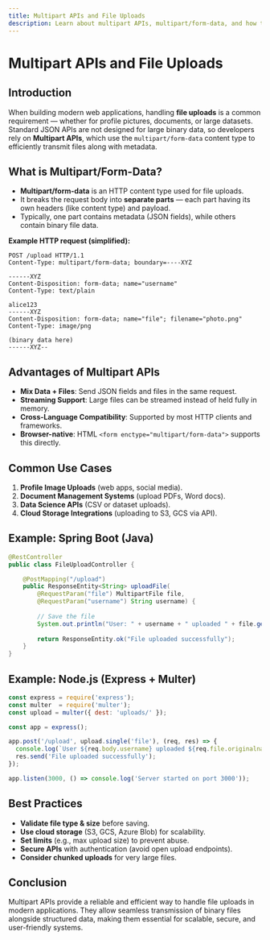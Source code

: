 ```yaml
---
title: Multipart APIs and File Uploads
description: Learn about multipart APIs, multipart/form-data, and how to implement file uploads in Java and Node.js with best practices.
---
```


# Multipart APIs and File Uploads

## Introduction
When building modern web applications, handling **file uploads** is a common requirement — whether for profile pictures, documents, or large datasets. Standard JSON APIs are not designed for large binary data, so developers rely on **Multipart APIs**, which use the `multipart/form-data` content type to efficiently transmit files along with metadata.


## What is Multipart/Form-Data?
- **Multipart/form-data** is an HTTP content type used for file uploads.
- It breaks the request body into **separate parts** — each part having its own headers (like content type) and payload.
- Typically, one part contains metadata (JSON fields), while others contain binary file data.

**Example HTTP request (simplified):**
```http
POST /upload HTTP/1.1
Content-Type: multipart/form-data; boundary=----XYZ

------XYZ
Content-Disposition: form-data; name="username"
Content-Type: text/plain

alice123
------XYZ
Content-Disposition: form-data; name="file"; filename="photo.png"
Content-Type: image/png

(binary data here)
------XYZ--
```



## Advantages of Multipart APIs
- **Mix Data + Files**: Send JSON fields and files in the same request.
- **Streaming Support**: Large files can be streamed instead of held fully in memory.
- **Cross-Language Compatibility**: Supported by most HTTP clients and frameworks.
- **Browser-native**: HTML `<form enctype="multipart/form-data">` supports this directly.



## Common Use Cases
1. **Profile Image Uploads** (web apps, social media).
2. **Document Management Systems** (upload PDFs, Word docs).
3. **Data Science APIs** (CSV or dataset uploads).
4. **Cloud Storage Integrations** (uploading to S3, GCS via API).



## Example: Spring Boot (Java)
```java
@RestController
public class FileUploadController {

    @PostMapping("/upload")
    public ResponseEntity<String> uploadFile(
        @RequestParam("file") MultipartFile file,
        @RequestParam("username") String username) {
        
        // Save the file
        System.out.println("User: " + username + " uploaded " + file.getOriginalFilename());
        
        return ResponseEntity.ok("File uploaded successfully");
    }
}
```



## Example: Node.js (Express + Multer)
```javascript
const express = require('express');
const multer  = require('multer');
const upload = multer({ dest: 'uploads/' });

const app = express();

app.post('/upload', upload.single('file'), (req, res) => {
  console.log(`User ${req.body.username} uploaded ${req.file.originalname}`);
  res.send('File uploaded successfully');
});

app.listen(3000, () => console.log('Server started on port 3000'));
```



## Best Practices
- **Validate file type & size** before saving.
- **Use cloud storage** (S3, GCS, Azure Blob) for scalability.
- **Set limits** (e.g., max upload size) to prevent abuse.
- **Secure APIs** with authentication (avoid open upload endpoints).
- **Consider chunked uploads** for very large files.



## Conclusion
Multipart APIs provide a reliable and efficient way to handle file uploads in modern applications. They allow seamless transmission of binary files alongside structured data, making them essential for scalable, secure, and user-friendly systems.
